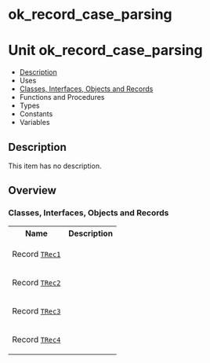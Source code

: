 # ok\_record\_case\_parsing


# Unit ok\_record\_case\_parsing

- [Description](#PasDoc-Description)
- Uses
- [Classes, Interfaces, Objects and Records](#PasDoc-Classes)
- Functions and Procedures
- Types
- Constants
- Variables

<span id="PasDoc-Description"/>

## Description
This item has no description.

<span id="PasDoc-Uses"/>

## Overview

### Classes, Interfaces, Objects and Records
<span id="PasDoc-Classes"/>


<table>
<tr class="listheader">
<th class="itemname">Name</th>
<th class="itemdesc">Description</th>
</tr>
<tr>

<td>

Record&nbsp;[`TRec1`](ok_record_case_parsing.TRec1.md)
</td>

<td>

&nbsp;
</td>
</tr>
<tr>

<td>

Record&nbsp;[`TRec2`](ok_record_case_parsing.TRec2.md)
</td>

<td>

&nbsp;
</td>
</tr>
<tr>

<td>

Record&nbsp;[`TRec3`](ok_record_case_parsing.TRec3.md)
</td>

<td>

&nbsp;
</td>
</tr>
<tr>

<td>

Record&nbsp;[`TRec4`](ok_record_case_parsing.TRec4.md)
</td>

<td>

&nbsp;
</td>
</tr>
</table>
